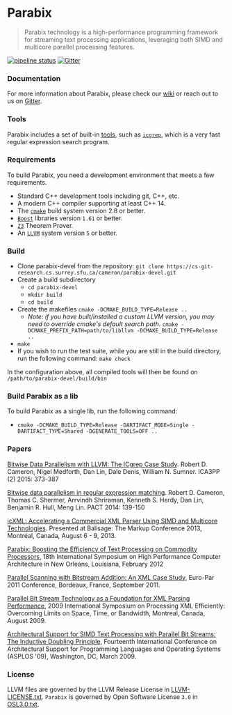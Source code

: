 # Parabix
> Parabix technology is a high-performance programming framework for streaming text processing applications, leveraging both SIMD and multicore parallel processing features.

[![pipeline status](https://cs-git-research.cs.surrey.sfu.ca/cameron/parabix-devel/badges/master/pipeline.svg)](https://cs-git-research.cs.surrey.sfu.ca/cameron/parabix-devel/-/commits/master) [![Gitter](https://badges.gitter.im/parabix-devel/community.svg)](https://gitter.im/parabix-devel/community?utm_source=badge&utm_medium=badge&utm_campaign=pr-badge)

### Documentation
For more information about Parabix, please check our [wiki](https://cs-git-research.cs.surrey.sfu.ca/cameron/parabix-devel/-/wikis/home) or reach out to us on [Gitter](https://gitter.im/parabix-devel/community).

### Tools
Parabix includes a set of built-in [tools](https://cs-git-research.cs.surrey.sfu.ca/cameron/parabix-devel/-/tree/master/tools), such as [`icgrep`](README-icgrep.md), which is a very fast regular expression search program.

### Requirements

To build Parabix, you need a development environment that meets a few requirements.

-  Standard C++ development tools including git, C++, etc.
-  A modern C++ compiler supporting at least C++ 14.
-  The [`cmake`](https://cmake.org/download/) build system version 2.8 or better.
-  [`Boost`](https://www.boost.org/users/download/) libraries version `1.61` or better.
-  [`Z3`](https://github.com/Z3Prover/z3) Theorem Prover.
-  An [`LLVM`](https://releases.llvm.org/download.html) system version `5` or better.

### Build

- Clone parabix-devel from the repository:
  `git clone https://cs-git-research.cs.surrey.sfu.ca/cameron/parabix-devel.git`
- Create a build subdirectory
  - `cd parabix-devel`
  - `mkdir build`
  - `cd build`
- Create the makefiles
  `cmake -DCMAKE_BUILD_TYPE=Release ..`
  - _Note: if you have built/installed a custom LLVM version, you may need to override cmake's default search path._
`cmake -DCMAKE_PREFIX_PATH=path/to/libllvm -DCMAKE_BUILD_TYPE=Release ..`
- `make`
- If you wish to run the test suite, while you are still in the build directory, run the following command:
`make check`

In the configuration above, all compiled tools will then be found on `/path/to/parabix-devel/build/bin`

### Build Parabix as a lib

To build Parabix as a single lib, run the following command:
- `cmake -DCMAKE_BUILD_TYPE=Release -DARTIFACT_MODE=Single -DARTIFACT_TYPE=Shared -DGENERATE_TOOLS=OFF ..`

### Papers

[Bitwise Data Parallelism with LLVM: The ICgrep Case Study](https://link.springer.com/chapter/10.1007%2F978-3-319-27122-4_26). Robert D. Cameron, Nigel Medforth, Dan Lin, Dale Denis, William N. Sumner. ICA3PP (2) 2015: 373-387

[Bitwise data parallelism in regular expression matching](https://dl.acm.org/doi/10.1145/2628071.2628079). Robert D. Cameron, Thomas C. Shermer, Arrvindh Shriraman, Kenneth S. Herdy, Dan Lin, Benjamin R. Hull, Meng Lin. PACT 2014: 139-150

[icXML: Accelerating a Commercial XML Parser Using SIMD and Multicore Technologies](http://www.balisage.net/Proceedings/vol10/html/Cameron01/BalisageVol10-Cameron01.html). Presented at Balisage: The Markup Conference 2013, Montréal, Canada, August 6 - 9, 2013.

[Parabix: Boosting the Efficiency of Text Processing on Commodity Processors](http://www.cs.sfu.ca/~ashriram/publications/2012_HPCA_Parabix.pdf), 18th International Symposium on High Performance Computer Architecture in New Orleans, Louisiana, February 2012

[Parallel Scanning with Bitstream Addition: An XML Case Study](http://parabix.costar.sfu.ca/export/901/docs/EuroPar2011/europar-cameron.pdf), Euro-Par 2011 Conference, Bordeaux, France, September 2011.

[Parallel Bit Stream Technology as a Foundation for XML Parsing Performance](http://www.balisage.net/Proceedings/vol4/html/Cameron01/BalisageVol4-Cameron01.html), 2009 International Symposium on Processing XML Efficiently: Overcoming Limits on Space, Time, or Bandwidth, Montreal, Canada, August 2009.

[Architectural Support for SIMD Text Processing with Parallel Bit Streams: The Inductive Doubling Principle](http://parabix.costar.sfu.ca/export/901/docs/ASPLOS09/asplos094-cameron.pdf), Fourteenth International Conference on Architectural Support for Programming Languages and Operating Systems (ASPLOS '09), Washington, DC, March 2009.

### License
LLVM files are governed by the LLVM Release License in [LLVM-LICENSE.txt](LLVM-LICENSE.txt). `Parabix` is governed by Open Software License `3.0` in [OSL3.0.txt](OSL3.0.txt).

